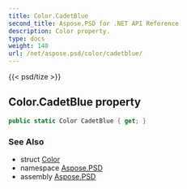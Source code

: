 ```yaml
---
title: Color.CadetBlue
second_title: Aspose.PSD for .NET API Reference
description: Color property. 
type: docs
weight: 140
url: /net/aspose.psd/color/cadetblue/
---
```

{{< psd/tize >}}
## Color.CadetBlue property

```csharp
public static Color CadetBlue { get; }
```

### See Also

* struct [Color](../)
* namespace [Aspose.PSD](../../color/)
* assembly [Aspose.PSD](../../../)


